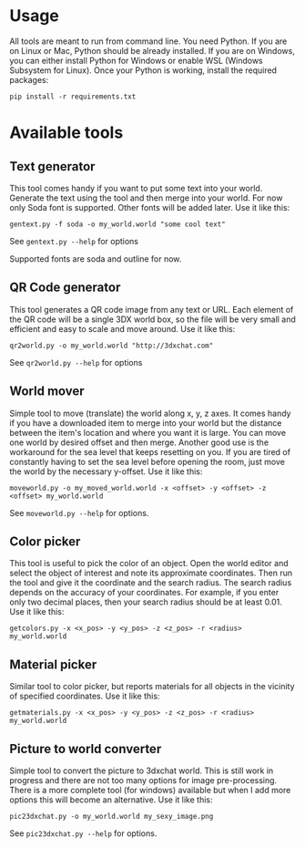 # Usage

All tools are meant to run from command line. You need Python. If you are on Linux or Mac,
Python should be already installed. If you are on Windows, you can either install Python
for Windows or enable WSL (Windows Subsystem for Linux). Once your Python is working, install
the required packages:

```
pip install -r requirements.txt
```

# Available tools

## Text generator

This tool comes handy if you want to put some text into your world. Generate the text
using the tool and then merge into your world. For now only Soda font is supported.
Other fonts will be added later. Use it like this:

```
gentext.py -f soda -o my_world.world "some cool text"
```

See `gentext.py --help` for options

Supported fonts are soda and outline for now.

## QR Code generator

This tool generates a QR code image from any text or URL. Each element of the QR
code will be a single 3DX world box, so the file will be very small and efficient
and easy to scale and move around. Use it like this:

```
qr2world.py -o my_world.world "http://3dxchat.com"
```

See `qr2world.py --help` for options

## World mover

Simple tool to move (translate) the world along x, y, z axes. It comes handy if you
have a downloaded item to merge into your world but the distance between the
item's location and where you want it is large. You can move one world by desired
offset and then merge. Another good use is the workaround for the sea level that
keeps resetting on you. If you are tired of constantly having to set the sea level
before opening the room, just move the world by the necessary y-offset.
Use it like this:


```
moveworld.py -o my_moved_world.world -x <offset> -y <offset> -z <offset> my_world.world
```

See `moveworld.py --help` for options.

## Color picker

This tool is useful to pick the color of an object. Open the world editor and select
the object of interest and note its approximate coordinates. Then run the tool and give
it the coordinate and the search radius. The search radius depends on the accuracy of
your coordinates. For example, if you enter only two decimal places, then your
search radius should be at least 0.01. Use it like this:

```
getcolors.py -x <x_pos> -y <y_pos> -z <z_pos> -r <radius> my_world.world
```

## Material picker

Similar tool to color picker, but reports materials for all objects in the vicinity
of specified coordinates. Use it like this:

```
getmaterials.py -x <x_pos> -y <y_pos> -z <z_pos> -r <radius> my_world.world
```

## Picture to world converter

Simple tool to convert the picture to 3dxchat world. This is still work in progress
and there are not too many options for image pre-processing. There is a more complete
tool (for windows) available but when I add more options this will become an alternative.
Use it like this:

```
pic23dxchat.py -o my_world.world my_sexy_image.png
```

See `pic23dxchat.py --help` for options.
